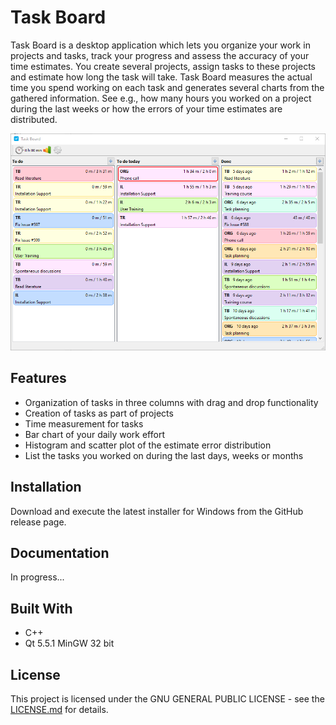 # Task Board

Task Board is a desktop application which lets you organize your work in projects and tasks, 
track your progress and assess the accuracy of your time estimates. You create several projects,
assign tasks to these projects and estimate how long the task will take. Task Board measures the
actual time you spend working on each task and generates several charts from the gathered information.
See e.g., how many hours you worked on a project during the last weeks or how the errors of your time estimates
are distributed.

![Application Screenshot](Documentation/Images/00_AppOverview.PNG)

## Features

* Organization of tasks in three columns with drag and drop functionality
* Creation of tasks as part of projects
* Time measurement for tasks
* Bar chart of your daily work effort
* Histogram and scatter plot of the estimate error distribution
* List the tasks you worked on during the last days, weeks or months

## Installation

Download and execute the latest installer for Windows from the GitHub release page.

## Documentation

In progress...

## Built With

* C++
* Qt 5.5.1 MinGW 32 bit

## License

This project is licensed under the GNU GENERAL PUBLIC LICENSE - see the [LICENSE.md](LICENSE.md) for details.